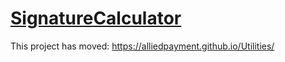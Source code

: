 # [SignatureCalculator](https://alliedpayment.github.io/Utilities/)
This project has moved: https://alliedpayment.github.io/Utilities/
